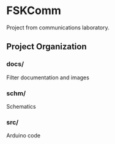 # FSKComm
Project from communications laboratory.

## Project Organization
### docs/
Filter documentation and images
### schm/
Schematics
### src/
Arduino code

